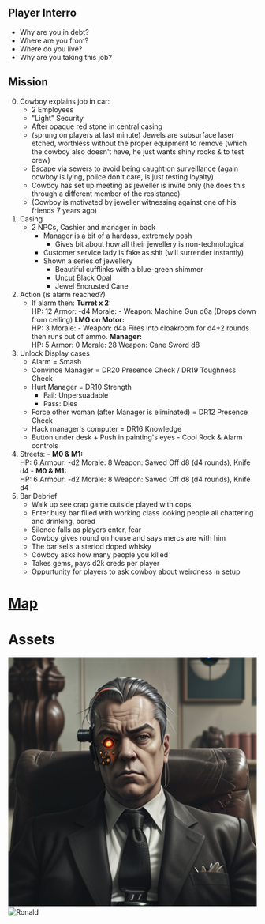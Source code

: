 
## Player Interro
- Why are you in debt?
- Where are you from?
- Where do you live?
- Why are you taking this job?

## Mission
0. Cowboy explains job in car:
	- 2 Employees
	- "Light" Security
	- After opaque red stone in central casing
	- (sprung on players at last minute) Jewels are subsurface laser etched, worthless without the proper equipment to remove (which the cowboy also doesn't have, he just wants shiny rocks & to test crew)
	- Escape via sewers to avoid being caught on surveillance (again cowboy is lying, police don't care, is just testing loyalty)
	- Cowboy has set up meeting as jeweller is invite only (he does this through a different member of the resistance)
	- (Cowboy is motivated by jeweller witnessing against one of his friends 7 years ago)
1. Casing
	- 2 NPCs, Cashier and manager in back
		- Manager is a bit of a hardass, extremely posh
			- Gives bit about how all their jewellery is non-technological
		- Customer service lady is fake as shit (will surrender instantly)
		- Shown a series of jewellery
			- Beautiful cufflinks with a blue-green shimmer
			- Uncut Black Opal
			- Jewel Encrusted Cane
2. Action (is alarm reached?)
	- If alarm then:
			**Turret x 2:**<br> HP: 12 Armor: -d4 Morale: - Weapon: Machine Gun d6a (Drops down from ceiling)
			**LMG on Motor:** <br> HP: 3 Morale: - Weapon: d4a
			Fires into cloakroom for d4+2 rounds then runs out of ammo.
			**Manager:**<br> HP: 5 Armor: 0 Morale: 28 Weapon: Cane Sword d8
3. Unlock Display cases
	- Alarm = Smash
	- Convince Manager = DR20 Presence Check / DR19 Toughness Check
	- Hurt Manager = DR10 Strength
		- Fail: Unpersuadable
		- Pass: Dies
	- Force other woman (after Manager is eliminated) = DR12 Presence Check
	- Hack manager's computer = DR16 Knowledge
	- Button under desk + Push in painting's eyes - Cool Rock & Alarm controls 
6. Streets:
		- **M0 & M1:** <br> HP: 6 Armour: -d2 Morale: 8 Weapon: Sawed Off d8 (d4 rounds), Knife d4
		- **M0 & M1:** <br> HP: 6 Armour: -d2 Morale: 8 Weapon: Sawed Off d8 (d4 rounds), Knife d4
7. Bar Debrief
	- Walk up see crap game outside played with cops
	- Enter busy bar filled with working class looking people all chattering and drinking, bored
	- Silence falls as players enter, fear
	- Cowboy gives round on house and says mercs are with him
	- The bar sells a steriod doped whisky
	- Cowboy asks how many people you killed
	- Takes gems, pays d2k creds per player
	- Oppurtunity for players to ask cowboy about weirdness in setup

# [Map](https://excalidraw.com/#json=W_biwfYzY6NURPXNTLv3z,WfTky5C1MT0JoVaBKRASdg)
# Assets 
![manager](https://github.com/WayfaringBloke/dnd/blob/main/assets/m1/manager.png?raw=true)![Ronald](https://i.imgur.com/33jWOXw.png)

<!--stackedit_data:
eyJoaXN0b3J5IjpbNzkzMzkwOTU5XX0=
-->